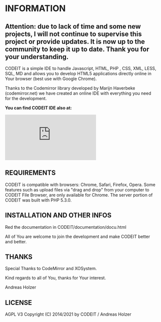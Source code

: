 
# INFORMATION

##  Attention: due to lack of time and some new projects, I will not continue to supervise this project or provide updates. It is now up to the community to keep it up to date. Thank you for your understanding.

CODEIT is a simple IDE to handle Javascript, HTML, PHP , CSS, XML, LESS, SQL, MD and allows you to develop HTML5 applications directly online in Your browser (best use with Google Chrome).

Thanks to the Codemirror library developed by Marijn Haverbeke (codemirror.net)
we have created an online IDE with everything you need for the development.  

**You can find CODEIT IDE also at:**

[![Download CODEIT-IDE](https://sourceforge.net/sflogo.php?type=14&group_id=2678760)](https://sourceforge.net/p/codeit-ide/)


## REQUIREMENTS

CODEIT is compatible with browsers: Chrome, Safari, Firefox, Opera.
Some features such as upload files via "drag and drop" from your computer to CODEIT File Browser, are only available for Chrome. The server portion of CODEIT was built with PHP 5.3.0. 

## INSTALLATION AND OTHER INFOS

Red the documentation in CODEIT/documentation/docu.html

All of You are welcome to join the development and make CODEIT better and better.


## THANKS

Special Thanks to CodeMirror and XOSystem. 

Kind regards to all of You, thanks for Your interest.

Andreas Holzer


## LICENSE

AGPL V3
Copyright (C) 2014/2021 by CODEIT / Andreas Holzer

